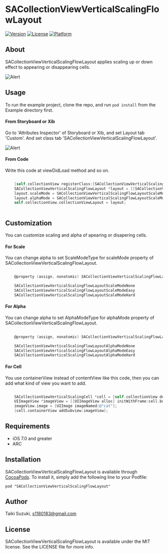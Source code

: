 # SACollectionViewVerticalScalingFlowLayout

[![Version](https://img.shields.io/cocoapods/v/SACollectionViewVerticalScalingFlowLayout.svg?style=flat)](http://cocoadocs.org/docsets/SACollectionViewVerticalScalingFlowLayout)
[![License](https://img.shields.io/cocoapods/l/SACollectionViewVerticalScalingFlowLayout.svg?style=flat)](http://cocoadocs.org/docsets/SACollectionViewVerticalScalingFlowLayout)
[![Platform](https://img.shields.io/cocoapods/p/SACollectionViewVerticalScalingFlowLayout.svg?style=flat)](http://cocoadocs.org/docsets/SACollectionViewVerticalScalingFlowLayout)

## About

SACollectionViewVerticalScalingFlowLayout applies scaling up or down effect to appearing or disappearing cells.

![Alert](./SampleImage/sample.gif)

## Usage

To run the example project, clone the repo, and run `pod install` from the Example directory first.

#### From Storyboard or Xib

Go to 'Attributes Inspector' of Storyboard or Xib, and set Layout tab 'Custom'. And set class tab 'SACollectionViewVerticalScalingFlowLayout'.

![Alert](./SampleImage/CollectionView.png)

#### From Code

Write this code at viewDidLoad method and so on.

``` objective-c

    [self.collectionView registerClass:[SACollectionViewVerticalScalingCell class] forCellWithReuseIdentifier:kCellIdentifier];
    SACollectionViewVerticalScalingFlowLayout *layout = [[SACollectionViewVerticalScalingFlowLayout alloc] init];
    layout.scaleMode = SACollectionViewVerticalScalingFlowLayoutScaleModeHard;
    layout.alphaMode = SACollectionViewVerticalScalingFlowLayoutScaleModeEasy;
    self.collectionView.collectionViewLayout = layout;
    
```

## Customization

You can customize scaling and alpha of apearing or disapering cells.

#### For Scale

You can change alpha to set ScaleModeType for scaleMode property of SACollectionViewVerticalScalingFlowLayout.

``` objective-c

	@property (assign, nonatomic) SACollectionViewVerticalScalingFlowLayoutScaleMode scaleMode;

	SACollectionViewVerticalScalingFlowLayoutScaleModeNone
    SACollectionViewVerticalScalingFlowLayoutScaleModeEasy
    SACollectionViewVerticalScalingFlowLayoutScaleModeHard

```

#### For Alpha

You can change alpha to set AlphaModeType for alphaMode property of SACollectionViewVerticalScalingFlowLayout.

``` objective-c
	
	@property (assign, nonatomic) SACollectionViewVerticalScalingFlowLayoutAlphaMode alphaMode;

	SACollectionViewVerticalScalingFlowLayoutAlphaModeNone
    SACollectionViewVerticalScalingFlowLayoutAlphaModeEasy
    SACollectionViewVerticalScalingFlowLayoutAlphaModeHard

```

#### For Cell

You use containerView instead of contentView like this code, then you can add what kind of view you want to add.

``` objective-c

	SACollectionViewVerticalScalingCell *cell = [self.collectionView dequeueReusableCellWithReuseIdentifier:@"Cell" forIndexPath:indexPath];
    UIImageView *imageView = [[UIImageView alloc] initWithFrame:cell.bounds];
    imageView.image = [UIImage imageNamed:@"cat"];
    [cell.containerView addSubview:imageView];

```

## Requirements
- iOS 7.0 and greater
- ARC

## Installation

SACollectionViewVerticalScalingFlowLayout is available through [CocoaPods](http://cocoapods.org). To install
it, simply add the following line to your Podfile:

    pod "SACollectionViewVerticalScalingFlowLayout"

## Author

Taiki Suzuki, s1180183@gmail.com

## License

SACollectionViewVerticalScalingFlowLayout is available under the MIT license. See the LICENSE file for more info.

